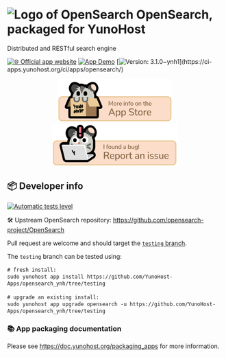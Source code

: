 <!--
N.B.: This README was automatically generated by <https://github.com/YunoHost/apps_tools/blob/main/readme_generator>
It shall NOT be edited by hand.
-->

<h1>
  <img src="https://raw.githubusercontent.com/YunoHost/apps/main/logos/opensearch.png" width="32px" alt="Logo of OpenSearch">
  OpenSearch, packaged for YunoHost
</h1>

Distributed and RESTful search engine

[![🌐 Official app website](https://img.shields.io/badge/Official_app_website-darkgreen?style=for-the-badge)](https://opensearch.org)
[![App Demo](https://img.shields.io/badge/App_Demo-blue?style=for-the-badge)](https://playground.opensearch.org/app/home)
[![Version: 3.1.0~ynh1](https://img.shields.io/badge/Version-3.1.0~ynh1-rgba(0,150,0,1)?style=for-the-badge)](https://ci-apps.yunohost.org/ci/apps/opensearch/)

<div align="center">
<a href="https://apps.yunohost.org/app/opensearch"><img height="100px" src="https://github.com/YunoHost/yunohost-artwork/raw/refs/heads/main/badges/neopossum-badges/badge_more_info_on_the_appstore.svg"/></a>
<a href="https://github.com/YunoHost-Apps/opensearch_ynh/issues"><img height="100px" src="https://github.com/YunoHost/yunohost-artwork/raw/refs/heads/main/badges/neopossum-badges/badge_report_an_issue.svg"/></a>
</div>

## 📦 Developer info

[![Automatic tests level](https://apps.yunohost.org/badge/cilevel/opensearch)](https://ci-apps.yunohost.org/ci/apps/opensearch/)

🛠️ Upstream OpenSearch repository: <https://github.com/opensearch-project/OpenSearch>

Pull request are welcome and should target the [`testing` branch](https://github.com/YunoHost-Apps/opensearch_ynh/tree/testing).

The `testing` branch can be tested using:
```
# fresh install:
sudo yunohost app install https://github.com/YunoHost-Apps/opensearch_ynh/tree/testing

# upgrade an existing install:
sudo yunohost app upgrade opensearch -u https://github.com/YunoHost-Apps/opensearch_ynh/tree/testing
```

### 📚 App packaging documentation

Please see <https://doc.yunohost.org/packaging_apps> for more information.